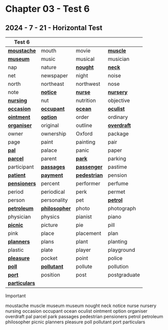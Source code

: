 # Chapter 03 - Test 6

## 2024 - 7 - 21 - Horizontal Test

| Test 6                 |                        |                       |                      |
| ---------------------- | ---------------------- | --------------------- | -------------------- |
| **<u>moustache</u>**   | mouth                  | movie                 | **<u>muscle</u>**    |
| **<u>museum</u>**      | music                  | musical               | musician             |
| nap                    | nature                 | **<u>nought</u>**     | **<u>neck</u>**      |
| net                    | newspaper              | night                 | noise                |
| north                  | northeast              | northwest             | nose                 |
| note                   | **<u>notice</u>**      | **<u>nurse</u>**      | **<u>nursery</u>**   |
| **<u>nursing</u>**     | nut                    | nutrition             | objective            |
| **<u>occasion</u>**    | **<u>occupant</u>**    | **<u>ocean</u>**      | **<u>oculist</u>**   |
| **<u>ointment</u>**    | **<u>option</u>**      | order                 | ordinary             |
| **<u>organiser</u>**   | original               | outline               | **<u>overdraft</u>** |
| owner                  | ownership              | Oxford                | package              |
| page                   | paint                  | painting              | pair                 |
| **<u>pal</u>**         | palace                 | panic                 | paper                |
| **<u>parcel</u>**      | parent                 | **<u>park</u>**       | parking              |
| participant            | **<u>passages</u>**    | **<u>passenger</u>**  | pastime              |
| **<u>patient</u>**     | **<u>payment</u>**     | **<u>pedestrian</u>** | pension              |
| **<u>pensioners</u>**  | percent                | performer             | perfume              |
| period                 | periodical             | perk                  | permet               |
| person                 | personality            | pet                   | **<u>petrol</u>**    |
| **<u>petroleum</u>**   | **<u>philosopher</u>** | photo                 | photograph           |
| physician              | physics                | pianist               | piano                |
| **<u>picnic</u>**      | picture                | pie                   | pill                 |
| pink                   | place                  | placement             | plan                 |
| **<u>planners</u>**    | plans                  | plant                 | planting             |
| plastic                | plate                  | player                | playground           |
| **<u>pleasure</u>**    | pocket                 | point                 | police               |
| **<u>poll</u>**        | **<u>pollutant</u>**   | pollute               | pollution            |
| **<u>port</u>**        | position               | post                  | postgraduate         |
| **<u>particulars</u>** |                        |                       |                      |

> [!important]
>
> moustache	muscle	museum	museum	nought	neck	notice	nurse	nursery	nursing	occasion	occupant	ocean	oculist	ointment	option	organiser	overdraft	pal	parcel	park	passages	pedestrian	pensioners	petrol	petroleum	philosopher	picnic	planners	pleasure	poll	pollutant	port	particulars
